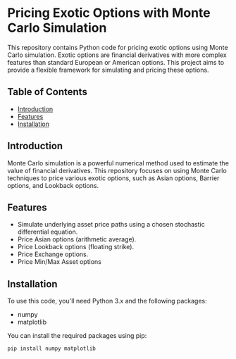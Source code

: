 # Pricing Exotic Options with Monte Carlo Simulation

This repository contains Python code for pricing exotic options using Monte Carlo simulation. Exotic options are financial derivatives with more complex features than standard European or American options. This project aims to provide a flexible framework for simulating and pricing these options.

## Table of Contents

- [Introduction](#introduction)
- [Features](#features)
- [Installation](#installation)
 
## Introduction

Monte Carlo simulation is a powerful numerical method used to estimate the value of financial derivatives. This repository focuses on using Monte Carlo techniques to price various exotic options, such as Asian options, Barrier options, and Lookback options.

## Features

- Simulate underlying asset price paths using a chosen stochastic differential equation.
- Price Asian options (arithmetic average).
- Price Lookback options (floating strike).
- Price Exchange options.
- Price Min/Max Asset options

## Installation

To use this code, you'll need Python 3.x and the following packages:
- numpy
- matplotlib

You can install the required packages using pip:

```bash
pip install numpy matplotlib


